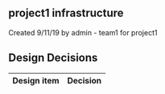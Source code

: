 ## project1 infrastructure

Created 9/11/19 by admin - team1 for project1


## Design Decisions
| Design item                | Decision|
| :----------------------------------- | :--------------------------------------------------------------------------------|
